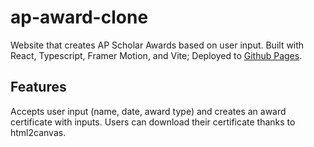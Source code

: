 # ap-award-clone
Website that creates AP Scholar Awards based on user input. Built with React, Typescript, Framer Motion, and Vite; Deployed to [Github Pages](https://edwardx29.github.io/ap-award-clone/).

## Features
Accepts user input (name, date, award type) and creates an award certificate with inputs. Users can download their certificate thanks to html2canvas.
